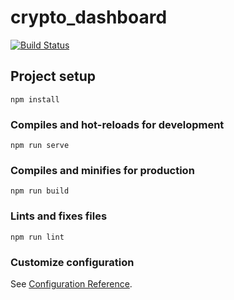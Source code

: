 # crypto_dashboard
[![Build Status](https://app.travis-ci.com/RetownPlato/crypto_dashboard.svg?branch=main)](https://app.travis-ci.com/RetownPlato/crypto_dashboard)
## Project setup
```
npm install
```

### Compiles and hot-reloads for development
```
npm run serve
```

### Compiles and minifies for production
```
npm run build
```

### Lints and fixes files
```
npm run lint
```

### Customize configuration
See [Configuration Reference](https://cli.vuejs.org/config/).
